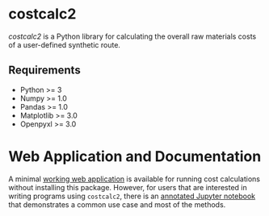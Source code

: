 # costcalc2

*costcalc2* is a Python library for calculating the overall raw materials costs 
of a user-defined synthetic route. 

## Requirements

* Python >= 3
* Numpy >= 1.0
* Pandas >= 1.0
* Matplotlib >= 3.0
* Openpyxl >= 3.0

# Web Application and Documentation

A minimal [working web application](https://costcalc.rnelsonchem.com/) is
available for running cost calculations without installing this package.
However, for users that are interested in writing programs using `costcalc2`,
there is an [annotated Jupyter
notebook](https://gist.github.com/rnelsonchem/5f38f9f6261591a158ed06c643fe09e7)
that demonstrates a common use case and most of the methods. 
